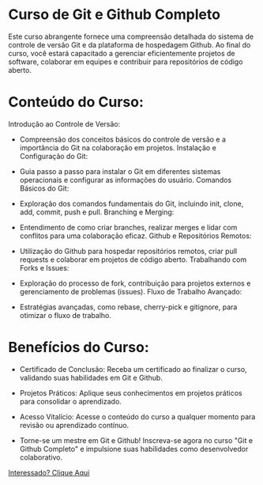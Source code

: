 # Curso de Git e Github Completo 
Este curso abrangente fornece uma compreensão detalhada do sistema de controle de versão Git e da plataforma de hospedagem Github. Ao final do curso, você estará capacitado a gerenciar eficientemente projetos de software, colaborar em equipes e contribuir para repositórios de código aberto.

# Conteúdo do Curso:
Introdução ao Controle de Versão:

- Compreensão dos conceitos básicos do controle de versão e a importância do Git na colaboração em projetos.
Instalação e Configuração do Git:

- Guia passo a passo para instalar o Git em diferentes sistemas operacionais e configurar as informações do usuário.
Comandos Básicos do Git:

- Exploração dos comandos fundamentais do Git, incluindo init, clone, add, commit, push e pull.
Branching e Merging:

- Entendimento de como criar branches, realizar merges e lidar com conflitos para uma colaboração eficaz.
Github e Repositórios Remotos:

- Utilização do Github para hospedar repositórios remotos, criar pull requests e colaborar em projetos de código aberto.
Trabalhando com Forks e Issues:

- Exploração do processo de fork, contribuição para projetos externos e gerenciamento de problemas (issues).
Fluxo de Trabalho Avançado:

- Estratégias avançadas, como rebase, cherry-pick e gitignore, para otimizar o fluxo de trabalho.

# Benefícios do Curso:

- Certificado de Conclusão: Receba um certificado ao finalizar o curso, validando suas habilidades em Git e Github.

- Projetos Práticos: Aplique seus conhecimentos em projetos práticos para consolidar o aprendizado.

- Acesso Vitalício: Acesse o conteúdo do curso a qualquer momento para revisão ou aprendizado contínuo.

- Torne-se um mestre em Git e Github! Inscreva-se agora no curso "Git e Github Completo" e impulsione suas habilidades como desenvolvedor colaborativo.

[Interessado? Clique Aqui](https://www.cursa.com.br/home/course/curso-de-git-e-github-completo/474)